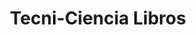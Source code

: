 ---
title: "Tecni-Ciencia Libros"
url: /caracas/tecni-ciencia-libros-av-francisco-de-miranda-2/
shop: libros
---